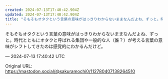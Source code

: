 ```yaml
---
created: 2024-07-13T17:40:42.904Z
updated: 2024-07-13T17:40:42.904Z
title: "そもそもオタクという言葉の意味がはっきりわからないままなんだよね、ずっと。時代と[...]"
---
```


<p>そもそもオタクという言葉の意味がはっきりわからないままなんだよね、ずっと。時代とともにオタクと呼ばれる集団や一般的な人（誰？）が考える言葉の意味がシフトしてきたのは感覚的にわかるんだけど。</p>

&mdash; 2024-07-13 17:40:42 UTC

Original URL: https://mastodon.social/@sakuramochi0/112780407138264510
